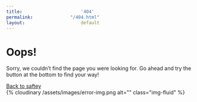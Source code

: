 ```yaml
---
title:						'404'
permalink:				"/404.html"
layout:						default
---
```



<div class="min-vh-100 d-flex align-items-center ">
  <div class="container">
    <div class="row align-items-center p-lg-12">
      <div class="col-lg-4 col-12">
	      <h1 class="display-3 mb-3 font-weight-bold ">Oops!</h1>
	      <p class="mb-4">
          Sorry, we couldn’t find the page you were looking for. Go ahead and try the button at the bottom to find your way!
	      </p>
	      <a href="{{ site.url }}" class="btn btn-primary">Back to saftey</a>
		  </div>
		  <div class="offset-lg-1 col-lg-7 col-12 text-center">
		  	{% cloudinary /assets/images/error-img.png alt="" class="img-fluid" %}
		  </div>
    </div>
  </div>
</div>